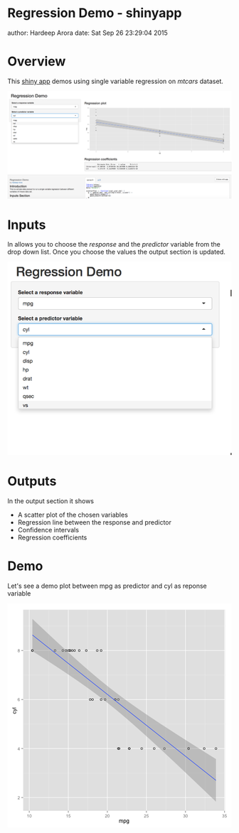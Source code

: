 Regression Demo - shinyapp
========================================================
author: Hardeep Arora
date: Sat Sep 26 23:29:04 2015

Overview
========================================================

This [shiny app](https://hardeeparora.shinyapps.io/mtcars) demos using single variable regression on *mtcars* dataset.

![image](RegDemo-mtcars.png)


Inputs
========================================================
In allows you to choose the *response* and the *predictor* variable from the drop down list. Once you choose the values the output section is updated.

![image](RegDemo-Inputs.png)

Outputs
========================================================
In the output section it shows
- A scatter plot of the chosen variables
- Regression line between the response and predictor
- Confidence intervals
- Regression coefficients


Demo
========================================================
Let's see a demo plot between mpg as predictor and cyl as reponse variable

![plot of chunk unnamed-chunk-1](mtcars-figure/unnamed-chunk-1-1.png) 

